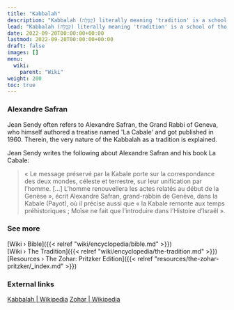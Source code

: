 ```yaml
---
title: "Kabbalah"
description: "Kabbalah (קַבָּלָה) literally meaning 'tradition' is a school of thought of Jewish mysticism. Its major written work in known as the Zohar."
lead: "Kabbalah (קַבָּלָה) literally meaning 'tradition' is a school of thought of Jewish mysticism. Its major written work in known as the Zohar."
date: 2022-09-20T00:00:00+00:00
lastmod: 2022-09-20T00:00:00+00:00
draft: false
images: []
menu:
  wiki:
    parent: "Wiki"
weight: 200
toc: true
---
```


### Alexandre Safran

Jean Sendy often refers to Alexandre Safran, the Grand Rabbi of Geneva, who himself authored a treatise named 'La Cabale' and got published in 1960. Therein, the very nature of the Kabbalah as a tradition is explained.

Jean Sendy writes the following about Alexandre Safran and his book La Cabale:

> « Le message préservé par la Kabale porte sur la correspondance des deux mondes, céleste et terrestre, sur leur unification par l’homme. [...] L’homme renouvellera les actes relatés au début de la Genèse », écrit Alexandre Safran, grand-rabbin de Genève, dans la Kabale (Payot), où il précise aussi que « la Kabale remonte aux temps préhistoriques ; Moïse ne fait que l’introduire dans l’Histoire d’Israël ».

### See more

[Wiki › Bible]({{< relref "wiki/encyclopedia/bible.md" >}})</br>
[Wiki › The Tradition]({{< relref "wiki/encyclopedia/the-tradition.md" >}})</br>
[Resources › The Zohar: Pritzker Edition]({{< relref "resources/the-zohar-pritzker/_index.md" >}})</br>

### External links

[Kabbalah | Wikipedia](https://en.wikipedia.org/wiki/Kabbalah)
[Zohar | Wikipedia](https://en.wikipedia.org/wiki/Zohar)

